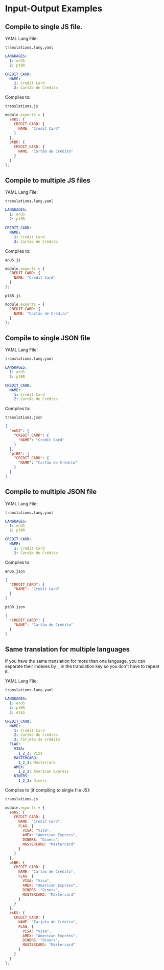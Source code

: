 # Input-Output Examples

## Compile to single JS file.

YAML Lang File:

`translations.lang.yaml`

```yaml
LANGUAGES:
  1: enUS
  2: ptBR

CREDIT_CARD:
  NAME:
    1: Credit Card
    2: Cartão de Crédito
```

Compiles to:

`translations.js`

```js
module.exports = {
  enUS: {
    CREDIT_CARD: {
      NAME: "Credit Card"
    }
  },
  ptBR: {
    CREDIT_CARD: {
      NAME: "Cartão de Crédito"
    }
  }
};
```

## Compile to multiple JS files

YAML Lang File:

`translations.lang.yaml`

```yaml
LANGUAGES:
  1: enUS
  2: ptBR

CREDIT_CARD:
  NAME:
    1: Credit Card
    2: Cartão de Crédito
```

Compiles to:

`enUS.js`

```js
module.exports = {
  CREDIT_CARD: {
    NAME: "Credit Card"
  }
};
```

`ptBR.js`

```js
module.exports = {
  CREDIT_CARD: {
    NAME: "Cartão de Crédito"
  }
};
```

## Compile to single JSON file

YAML Lang File:

`translations.lang.yaml`

```yaml
LANGUAGES:
  1: enUS
  2: ptBR

CREDIT_CARD:
  NAME:
    1: Credit Card
    2: Cartão de Crédito
```

Compiles to:

`translations.json`

```json
{
  "enUS": {
    "CREDIT_CARD": {
      "NAME": "Credit Card"
    }
  },
  "ptBR": {
    "CREDIT_CARD": {
      "NAME": "Cartão de Crédito"
    }
  }
}
```

## Compile to multiple JSON file

YAML Lang File:

`translations.lang.yaml`

```yaml
LANGUAGES:
  1: enUS
  2: ptBR

CREDIT_CARD:
  NAME:
    1: Credit Card
    2: Cartão de Crédito
```

Compiles to

`enUS.json`

```json
{
  "CREDIT_CARD": {
    "NAME": "Credit Card"
  }
}
```

`ptBR.json`

```json
{
  "CREDIT_CARD": {
    "NAME": "Cartão de Crédito"
  }
}
```

## Same translation for multiple languages

If you have the same translation for more than one language, you can separate their indexes by `_` in the translation key so you don't have to repeat it.

YAML Lang File:

`translations.lang.yaml`

```yaml
LANGUAGES:
  1: enUS
  2: ptBR
  3: esES

CREDIT_CARD:
  NAME:
    1: Credit Card
    2: Cartão de Crédito
    3: Tarjeta de Crédito
  FLAG:
    VISA:
      1_2_3: Visa
    MASTERCARD:
      1_2_3: Mastercard
    AMEX:
      1_2_3: American Express
    DINERS:
      1_2_3: Diners
```

Compiles to (if compiling to single file JS):

`translations.js`

```js
module.exports = {
  enUS: {
    CREDIT_CARD: {
      NAME: "Credit Card",
      FLAG: {
        VISA: "Visa",
        AMEX: "American Express",
        DINERS: "Diners",
        MASTERCARD: "Mastercard"
      }
    }
  },
  ptBR: {
    CREDIT_CARD: {
      NAME: "Cartão de Crédito",
      FLAG: {
        VISA: "Visa",
        AMEX: "American Express",
        DINERS: "Diners",
        MASTERCARD: "Mastercard"
      }
    }
  },
  esES: {
    CREDIT_CARD: {
      NAME: "Tarjeta de Crédito",
      FLAG: {
        VISA: "Visa",
        AMEX: "American Express",
        DINERS: "Diners",
        MASTERCARD: "Mastercard"
      }
    }
  }
};
```
